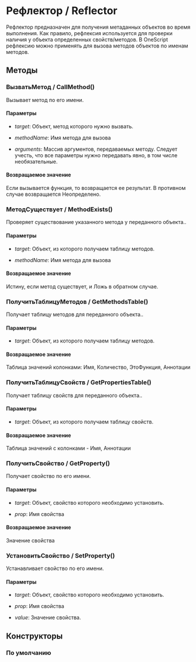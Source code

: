 
# Рефлектор / Reflector

    
    
Рефлектор предназначен для получения метаданных объектов во время выполнения.
Как правило, рефлексия используется для проверки наличия у объекта определенных свойств/методов.
В OneScript рефлексию можно применять для вызова методов объектов по именам методов.


  
  
## Методы
    
### ВызватьМетод / CallMethod()
    
    
    
Вызывает метод по его имени.


  
  
#### Параметры

* *target*: Объект, метод которого нужно вызвать.

* *methodName*: Имя метода для вызова

* *arguments*: Массив аргументов, передаваемых методу. Следует учесть, что все параметры нужно передавать явно, в том числе необязательные.

#### Возвращаемое значение

Если вызывается функция, то возвращается ее результат. В противном случае возвращается Неопределено.

  
### МетодСуществует / MethodExists()
    
    
    
Проверяет существование указанного метода у переданного объекта..


  
  
#### Параметры

* *target*: Объект, из которого получаем таблицу методов.

* *methodName*: Имя метода для вызова

#### Возвращаемое значение

Истину, если метод существует, и Ложь в обратном случае.

  
### ПолучитьТаблицуМетодов / GetMethodsTable()
    
    
    
Получает таблицу методов для переданного объекта..


  
  
#### Параметры

* *target*: Объект, из которого получаем таблицу методов.

#### Возвращаемое значение

Таблица значений колонками: Имя, Количество, ЭтоФункция, Аннотации

  
### ПолучитьТаблицуСвойств / GetPropertiesTable()
    
    
    
Получает таблицу свойств для переданного объекта..


  
  
#### Параметры

* *target*: Объект, из которого получаем таблицу свойств.

#### Возвращаемое значение

Таблица значений с колонками - Имя, Аннотации

  
### ПолучитьСвойство / GetProperty()
    
    
    
Получает свойство по его имени.


  
  
#### Параметры

* *target*: Объект, свойство которого необходимо установить.

* *prop*: Имя свойства

#### Возвращаемое значение

Значение свойства

  
### УстановитьСвойство / SetProperty()
    
    
    
Устанавливает свойство по его имени.


  
  
#### Параметры

* *target*: Объект, свойство которого необходимо установить.

* *prop*: Имя свойства

* *value*: Значение свойства.

## Конструкторы

  
### По умолчанию